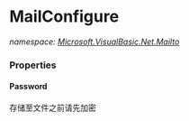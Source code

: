 ﻿# MailConfigure
_namespace: <a href="#" onClick="load('/docs/Microsoft.VisualBasic.Net.Mailto/index.md')">Microsoft.VisualBasic.Net.Mailto</a>_






### Properties

#### Password
存储至文件之前请先加密
